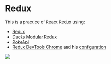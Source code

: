 # Redux

This is a practice of React Redux using:

- [Redux](https://es.redux.js.org/)
- [Ducks Modular Redux](https://github.com/erikras/ducks-modular-redux#the-proposal)
- [PokeApi](https://pokeapi.co/)
- [Redux DevTools Chrome](https://chrome.google.com/webstore/detail/redux-devtools/lmhkpmbekcpmknklioeibfkpmmfibljd?hl=es) and his [configuration](https://github.com/zalmoxisus/redux-devtools-extension#12-advanced-store-setup)

![](https://i.ibb.co/mDGqdkZ/pokemon.png)
